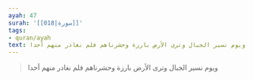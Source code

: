 ```yaml
---
ayah: 47
surah: '[[018|سورة]]'
tags:
- quran/ayah
text: ويوم نسير الجبال وترى الأرض بارزة وحشرناهم فلم نغادر منهم أحدا
---
```

> ويوم نسير الجبال وترى الأرض بارزة وحشرناهم فلم نغادر منهم أحدا
